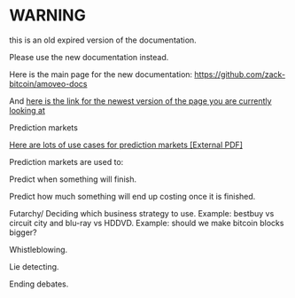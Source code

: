 WARNING
========

this is an old expired version of the documentation.

Please use the new documentation instead. 

Here is the main page for the new documentation: https://github.com/zack-bitcoin/amoveo-docs 

And [here is the link for the newest version of the page you are currently looking at](https://github.com/zack-bitcoin/amoveo-docs/blob/master//use-cases-and-ideas/prediction_market.md)

Prediction markets

[Here are lots of use cases for prediction markets \[External PDF\]](http://bitcoinhivemind.com/papers/3_PM_Applications.pdf)

Prediction markets are used to:

Predict when something will finish. 

Predict how much something will end up costing once it is finished.

Futarchy/ Deciding which business strategy to use. Example: bestbuy vs circuit city and blu-ray vs HDDVD. Example: should we make bitcoin blocks bigger?

Whistleblowing.

Lie detecting.

Ending debates.
